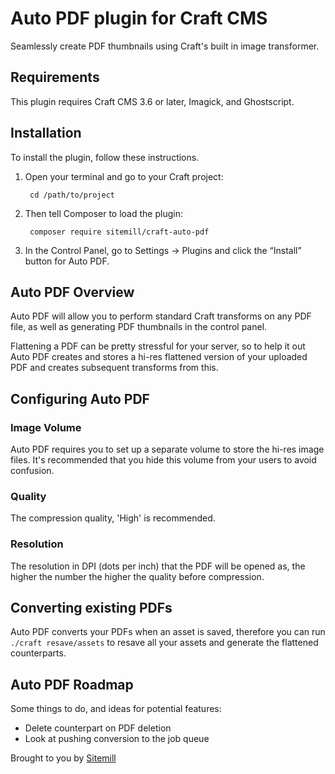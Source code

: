 # Auto PDF plugin for Craft CMS

Seamlessly create PDF thumbnails using Craft's built in image transformer.


## Requirements

This plugin requires Craft CMS 3.6 or later, Imagick, and Ghostscript. 

## Installation

To install the plugin, follow these instructions.

1. Open your terminal and go to your Craft project:

        cd /path/to/project

2. Then tell Composer to load the plugin:

        composer require sitemill/craft-auto-pdf

3. In the Control Panel, go to Settings → Plugins and click the “Install” button for Auto PDF.

## Auto PDF Overview

Auto PDF will allow you to perform standard Craft transforms on any PDF file, as well as generating PDF thumbnails in the control panel.

Flattening a PDF can be pretty stressful for your server, so to help it out Auto PDF creates and stores a hi-res flattened version of your uploaded PDF and creates subsequent transforms from this.  

## Configuring Auto PDF

### Image Volume
Auto PDF requires you to set up a separate volume to store the hi-res image files. It's recommended that you hide this volume from your users to avoid confusion.

### Quality
The compression quality, 'High' is recommended.

### Resolution
The resolution in DPI (dots per inch) that the PDF will be opened as, the higher the number the higher the quality before compression.

## Converting existing PDFs
Auto PDF converts your PDFs when an asset is saved, therefore you can run `./craft resave/assets` to resave all your assets and generate the flattened counterparts.

## Auto PDF Roadmap

Some things to do, and ideas for potential features:

* Delete counterpart on PDF deletion
* Look at pushing conversion to the job queue

Brought to you by [Sitemill](sitemill.co)
